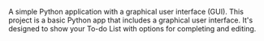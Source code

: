 A simple Python application with a graphical user interface (GUI).
This project is a basic Python app that includes a graphical user interface. It's designed to show your To-do List with options for completing and editing.
